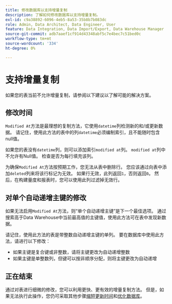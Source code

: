 ```yaml
---
title: 修改数据库以支持增量复制
description: 了解如何修改数据库以支持增量复制。
exl-id: c9a38892-6096-4eb5-8a53-35b8b7b083dc
role: Admin, Data Architect, Data Engineer, User
feature: Data Integration, Data Import/Export, Data Warehouse Manager
source-git-commit: adb7aaef1cf914d43348abf5c7e4bec7c51bed0c
workflow-type: tm+mt
source-wordcount: '334'
ht-degree: 0%

---
```


# 支持增量复制

如果您的表当前不允许增量复制，请参阅以下建议以了解可能的解决方案。

## 修改时间

`Modified At`方法是最理想的复制方法，它使用`datetime`列检测新的和/或更新数据。 请记住，使用此方法的表中的列`datetime`必须编制索引，且不能随时包含null值。

如果您的表没有`datetime`列，则可以添加索引`modified at`列。 `modified at`列中不允许有Null值。 检查是否为每行填充该列。

为确保`Modified At`方法按预期工作，您无法从表中删除行。 您应该通过向表中添加`deleted`列来将该行标记为无效。 如果行无效，此列返回`1`，否则返回`0`。 然后，在构建量度和报表时，您可以使用此列过滤掉无效行。

## 对单个自动递增主键的修改

如果无法启用`Modified At`方法，则“单个自动递增主键”是下一个最佳选项。 通过搜索高于Data Warehouse中当前最高值的主键值，使用此方法可在表中发现新数据。

请记住，使用此方法的表是带整数自动递增主键的单列。 要在数据库中使用此方法，请进行以下修改：

* 如果主键是复合键或非整数，请将主键更改为自动递增整数
* 如果主键是单整数列，但键可以按非顺序分配，则将主键更改为自动递增

## 正在结束

通过对表进行细微的修改，您可以利用更快、更有效的增量复制方法。 但是，如果无法执行此操作，您仍可采取其他步骤[缩短更新时间](../best-practices/reduce-update-cycle-time.md)和[优化数据库](../best-practices/opt-db-analysis.md)。

